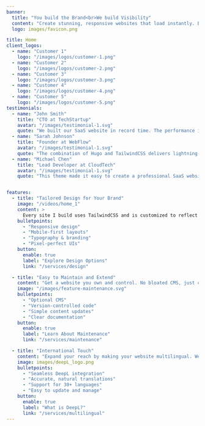 ```yaml
---
banner:
  title: "You build the Brand<br>We build Visibility"
  content: "Create stunning, responsive websites that load instantly. Built with Hugo and TailwindCSS for maximum performance and flexibility. This is the moment to renew your brand with a state-of-the-art website. — Perfect for small businesses, startups, and personal brands."
  logo: images/favicon.png

title: Home
client_logos:
  - name: "Customer 1"
    logo: "/images/logos/customer-1.png"
  - name: "Customer 2"
    logo: "/images/logos/customer-2.png"
  - name: "Customer 3"
    logo: "/images/logos/customer-3.png"
  - name: "Customer 4"
    logo: "/images/logos/customer-4.png"
  - name: "Customer 5"
    logo: "/images/logos/customer-5.png"
testimonials:
  - name: "John Smith"
    title: "CTO at TechStartup"
    avatar: "/images/testimonial-1.svg"
    quote: "We built our SaaS website in record time. The performance is incredible, and our users love the modern, clean design."
  - name: "Sarah Johnson"
    title: "Founder at WebFlow"
    avatar: "/images/testimonial-1.svg"
    quote: "The combination of Hugo and TailwindCSS delivers lightning-fast performance. Our website loads instantly, which has significantly improved our conversion rates."
  - name: "Michael Chen"
    title: "Lead Developer at CloudTech"
    avatar: "/images/testimonial-1.svg"
    quote: "This theme made it easy to create a professional SaaS website. The build times are incredibly fast, and the code is clean and maintainable."


features:
  - title: "Tailored Design for Your Brand"
    image: "/videos/home_1"
    content: >
      Every site I build uses TailwindCSS and is customized to reflect your brand. Clean design, modern UI, and fully responsive layouts.
    bulletpoints:
      - "Responsive design"
      - "Mobile-first layouts"
      - "Typography & branding"
      - "Pixel-perfect UIs"
    button:
      enable: true
      label: "Explore Design Options"
      link: "/services/design"

  - title: "Easy to Maintain and Extend"
    content: "Get a website you own and control. No bloated CMS, just clean code and optional CMS integration if needed (e.g. DecapCMS)."
    image: "/images/feature-maintenance.svg"
    bulletpoints:
      - "Optional CMS"
      - "Version-controlled code"
      - "Simple content updates"
      - "Clear documentation"
    button:
      enable: true
      label: "Learn About Maintenance"
      link: "/services/maintenance"

  - title: "International Touch"
    content: "Expand your reach by making your website multilingual. We integrate DeepL translations for accurate, natural-sounding content in multiple languages, with easy updates as your site grows."
    image: images/deepL_logo.png
    bulletpoints:
      - "Seamless DeepL integration"
      - "Accurate, natural translations"
      - "Support for 30+ languages"
      - "Easy to update and manage"
    button:
      enable: true
      label: "What is DeepL?"
      link: "/services/multilingual"
---
```

